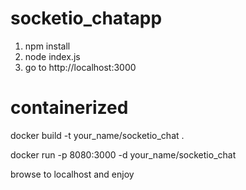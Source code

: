 # socketio_chatapp

1) npm install
2) node index.js
3) go to  http://localhost:3000

# containerized

docker build -t your_name/socketio_chat .

docker run -p 8080:3000 -d your_name/socketio_chat

browse to localhost and enjoy
